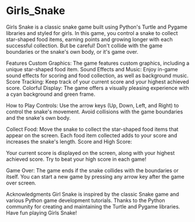 # Girls_Snake

Girls Snake is a classic snake game built using Python's Turtle and Pygame libraries and styled for girls. In this game, you control a snake to collect star-shaped food items, earning points and growing longer with each successful collection. But be careful! Don't collide with the game boundaries or the snake's own body, or it's game over.

Features
Custom Graphics: The game features custom graphics, including a unique star-shaped food item.
Sound Effects and Music: Enjoy in-game sound effects for scoring and food collection, as well as background music.
Score Tracking: Keep track of your current score and your highest achieved score.
Colorful Display: The game offers a visually pleasing experience with a cyan background and green frame.

How to Play
Controls:
Use the arrow keys (Up, Down, Left, and Right) to control the snake's movement.
Avoid collisions with the game boundaries and the snake's own body.

Collect Food:
Move the snake to collect the star-shaped food items that appear on the screen.
Each food item collected adds to your score and increases the snake's length.
Score and High Score:

Your current score is displayed on the screen, along with your highest achieved score.
Try to beat your high score in each game!

Game Over:
The game ends if the snake collides with the boundaries or itself.
You can start a new game by pressing any arrow key after the game over screen.

Acknowledgments
Girl Snake is inspired by the classic Snake game and various Python game development tutorials.
Thanks to the Python community for creating and maintaining the Turtle and Pygame libraries.
Have fun playing Girls Snake!

